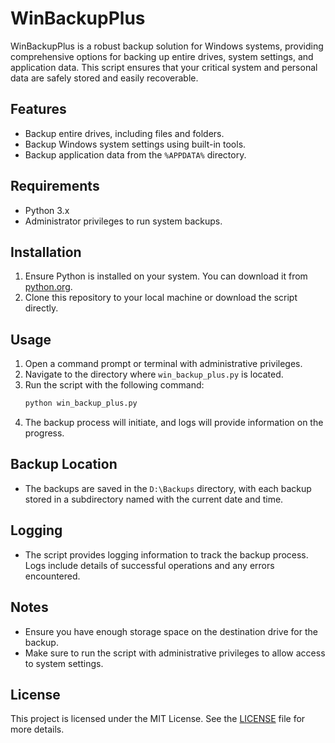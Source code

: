 # WinBackupPlus

WinBackupPlus is a robust backup solution for Windows systems, providing comprehensive options for backing up entire drives, system settings, and application data. This script ensures that your critical system and personal data are safely stored and easily recoverable.

## Features

- Backup entire drives, including files and folders.
- Backup Windows system settings using built-in tools.
- Backup application data from the `%APPDATA%` directory.

## Requirements

- Python 3.x
- Administrator privileges to run system backups.

## Installation

1. Ensure Python is installed on your system. You can download it from [python.org](https://www.python.org/).
2. Clone this repository to your local machine or download the script directly.

## Usage

1. Open a command prompt or terminal with administrative privileges.
2. Navigate to the directory where `win_backup_plus.py` is located.
3. Run the script with the following command:
   ```bash
   python win_backup_plus.py
   ```
4. The backup process will initiate, and logs will provide information on the progress.

## Backup Location

- The backups are saved in the `D:\Backups` directory, with each backup stored in a subdirectory named with the current date and time.

## Logging

- The script provides logging information to track the backup process. Logs include details of successful operations and any errors encountered.

## Notes

- Ensure you have enough storage space on the destination drive for the backup.
- Make sure to run the script with administrative privileges to allow access to system settings.

## License

This project is licensed under the MIT License. See the [LICENSE](LICENSE) file for more details.